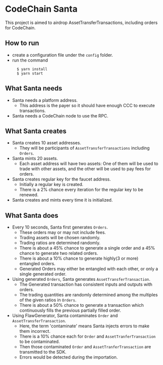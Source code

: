 # CodeChain Santa

This project is aimed to airdrop AssetTransferTransactions, including orders for CodeChain.

## How to run
- create a configuration file under the `config` folder.
- run the command 
  ```
    $ yarn install
    $ yarn start
  ```

## What Santa needs
- Santa needs a platform address.
  - This address is the payer so it should have enough CCC to execute transactions.
- Santa needs a CodeChain node to use the RPC.

## What Santa creates
- Santa creates 10 asset addresses.
  - They will be participants of `AssetTransferTransactions` including `Orders`.
- Santa mints 20 assets.
  - Each asset address will have two assets: One of them will be used to trade with other assets, and
    the other will be used to pay fees for orders.
- Santa creates regular key for the faucet address.
   - Initially a regular key is created.
   - There is a 2% chance every iteration for the regular key to be renewed. 
- Santa creates and mints every time it is initialized.

## What Santa does
- Every 10 seconds, Santa first generates `Orders`.
  - These orders may or may not include fees.
  - Trading assets will be chosen randomly.
  - Trading ratios are determined randomly.
  - There is about a 45% chance to generate a single order and a 45% chance to generate two related orders.
  - There is about a 10% chance to generate highly(3 or more) entangled orders.
  - Generated Orders may either be entangled with each other, or only a single generated order.
- Using generated `Orders`, Santa generates `AssetTransferTransaction`.
  - The Generated transaction has consistent inputs and outputs with orders.
  - The trading quantities are randomly determined among the multiples of the given ratios in `Orders`.
  - There is about a 50% chance to generate a transaction which continuously fills the previous partially filled order.
- Using FlawGenerator, Santa contaminates `Order` and `AssetTransferTransaction`.
  - Here, the term 'contaminate' means Santa injects errors to make them incorrect.   
  - There is a 10% chance each for `Order` and `AssetTranferTransaction` to be contaminated.
  - Then those contaminated `Order` and `AssetTranferTransaction` are transmitted to the SDK.
  - Errors would be detected during the importation.
